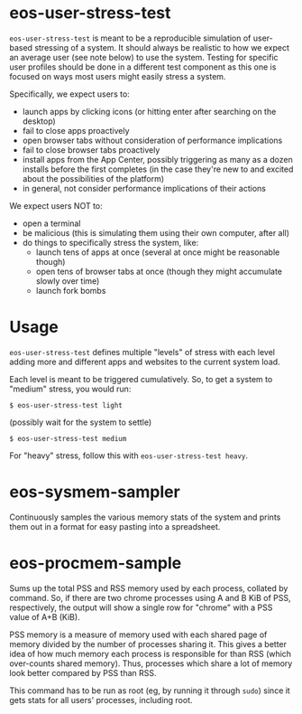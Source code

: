 eos-user-stress-test
====================
`eos-user-stress-test` is meant to be a reproducible simulation of user-based
stressing of a system. It should always be realistic to how we expect an average
user (see note below) to use the system. Testing for specific user profiles
should be done in a different test component as this one is focused on ways most
users might easily stress a system.

Specifically, we expect users to:
* launch apps by clicking icons (or hitting enter after searching on the
  desktop)
* fail to close apps proactively
* open browser tabs without consideration of performance implications
* fail to close browser tabs proactively
* install apps from the App Center, possibly triggering as many as a dozen
  installs before the first completes (in the case they're new to and excited
  about the possibilities of the platform)
* in general, not consider performance implications of their actions

We expect users NOT to:
* open a terminal
* be malicious (this is simulating them using their own computer, after all)
* do things to specifically stress the system, like:
    * launch tens of apps at once (several at once might be reasonable though)
    * open tens of browser tabs at once (though they might accumulate slowly
      over time)
    * launch fork bombs

Usage
=======
`eos-user-stress-test` defines multiple "levels" of stress with each level
adding more and different apps and websites to the current system load.

Each level is meant to be triggered cumulatively. So, to get a system to
"medium" stress, you would run:

```
$ eos-user-stress-test light
```

(possibly wait for the system to settle)

```
$ eos-user-stress-test medium

```

For "heavy" stress, follow this with `eos-user-stress-test heavy`.

eos-sysmem-sampler
==================
Continuously samples the various memory stats of the system and prints them out
in a format for easy pasting into a spreadsheet.

eos-procmem-sample
==================
Sums up the total PSS and RSS memory used by each process, collated by command.
So, if there are two chrome processes using A and B KiB of PSS, respectively,
the output will show a single row for "chrome" with a PSS value of A+B (KiB).

PSS memory is a measure of memory used with each shared page of memory divided
by the number of processes sharing it. This gives a better idea of how much
memory each process is responsible for than RSS (which over-counts shared
memory). Thus, processes which share a lot of memory look better compared by PSS
than RSS.

This command has to be run as root (eg, by running it through `sudo`) since it
gets stats for all users' processes, including root.
